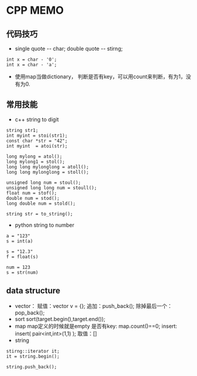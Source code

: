 # CPP MEMO

## 代码技巧
+ single quote -- char; double quote -- stirng;
```
int x = char - '0';
int x = char - 'a';
```
+ 使用map当做dictionary， 判断是否有key，可以用count来判断，有为1，没有为0.

## 常用技能
+ c++ string to digit
```
string str1;
int myint = stoi(str1);
const char *str = "42";
int myint  = atoi(str);

long mylong = atol();
long mylong1 = stol();
long long mylonglong = atoll();
long long mylonglong = stoll();

unsigned long num = stoul();
unsigned long long num = stoull();
float num = stof();
double num = stod();
long double num = stold();

string str = to_string();
```
+ python string to number
```
a = "123"
s = int(a)

s = "12.3"
f = float(s)

num = 123
s = str(num)
```
## data structure
+ vector：
  赋值：vector<int> v = {};
  追加：push_back();
  除掉最后一个：pop_back();
+ sort
    sort(target.begin(),target.end());
+ map
    map定义的时候就是empty
    是否有key: map.count()==0;
    insert: insert( pair<int,int>(1,1) );
    取值：[]
+ string
```
stirng::iterator it;
it = string.begin();
```
    string.push_back();





